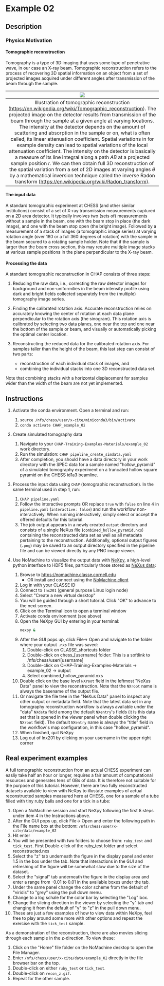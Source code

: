 # Example 02

## Description

### Physics Motivation

#### Tomographic reconstruction

Tomography is a type of 3D imaging that uses some type of penetrative wave, in our case an X-ray beam. Tomographic reconstruction refers to the process of recovering 3D spatial information on an object from a set of projected images acquired under different angles after transmission of the beam through the sample.

| ![](https://github.com/CHESSComputing/CHAP-Training-Examples-Materials/tree/main/example_02/images/Tomographic_fig1.png) |
|:--:|
| Illustration of tomographic reconstruction (https://en.wikipedia.org/wiki/Tomographic_reconstruction). The projected image on the detector results from transmission of the beam through the sample at a given angle at varying locations. The intensity at the detector depends on the amount of scattering and absorption in the sample or on, what is often called, its linear attenuation coefficient. Spatial variations in for example density can lead to spatial variations of the local attenuation coefficient. The intensity on the detector is basically a measure of its line integral along a path $AB$ at a projected sample position $r$. We can then obtain full 3D reconstruction of the spatial variation from a set of 2D images at varying angles $\theta$ by a mathematical inversion technique called the inverse Radon transform  (https://en.wikipedia.org/wiki/Radon_transform). |

#### The input data

A standard tomographic experiment at CHESS (and other similar institutions) consist of a set of X-ray transmission measurements captured on a 2D area detector. It typically involves two (sets of) measurements without a sample in the beam, one with the beam stop in place (the dark image), and one with the beam stop open (the bright image). Followed by a measurement of a stack of images (a tomographic image series) at varying rotation angle (over 180 or a full 360 degrees of rotation) with the sample in the beam secured to a rotating sample holder. Note that if the sample is larger than the beam cross section, this may require multiple image stacks at various sample positions in the plane perpendicular to the X-ray beam.

#### Processing the data

A standard tomographic reconstruction in CHAP consists of three steps:

1. Reducing the raw data, i.e., correcting the raw detector images for background
and non-uniformities in the beam intensity profile using dark and bright fields
collected separately from the (multiple) tomography image series.

1. Finding the calibrated rotation axis. Accurate reconstruction relies on
accurately knowing the center of rotation at each data plane perpendicular to
the rotation axis (the sinogram). This rotation axis is calibrated by selecting
two data planes, one near the top and one near the bottom of the sample or
beam, and visually or automatically picking the optimal center location.

1. Reconstructing the reduced data for the calibrated rotation axis.
For samples taller than the height of the beam, this last step can consist of
two parts:
    - reconstruction of each individual stack of images, and
    - combining the individual stacks into one 3D reconstructed data set.

Note that combining stacks with a horizontal displacement for samples wider than the width of the beam are not yet implemented.

## Instructions

1. Activate the conda environment. Open a terminal and run:
    1. `source /nfs/chess/user/x-cite/miniconda3/bin/activate`
    1. `conda activate CHAP_example_02`

1. Create simulated tomography data
    1. Navigate to your `CHAP-Training-Examples-Materials/example_02` work directory.
    1. Run the simulation: `CHAP pipeline_create_simdata.yaml`
    1. After completion, you should have a data directory in your work directory
with the SPEC data for a sample named "hollow_pyramid" of a simulated
tomography experiment on a truncated hollow square pyramid on the CHESS id1a3
beamline.

1. Process the input data using `CHAP` (tomographic reconstruction). In the same terminal used in step 1, run: 
    1. `CHAP pipeline.yaml`
    1. Follow the interactive prompts OR replace `true` with `false` on line 4 in
`pipeline.yaml` (`interactive: false`) and run the workflow non-interactively. When running interactively, simply select or accept the offered defaults for this tutorial.
    1. The job output appears in a newly created `output` directory and consists of a
single NeXus file (`combined_hollow_pyramid.nxs`) containing the
reconstructed data set as well as all metadata pertaining to the
reconstruction. Additionally, optional output figures (`.png`) may be saved to
an output directory specified in the pipeline file and can be viewed directly by any PNG image viewer.

1. Use NoMachine to visualize the output data with [NeXpy](https://nexpy.github.io/nexpy/), a high-level python interface to HDF5
files, particularly those stored as [NeXus data](http://www.nexusformat.org):
    1. Browse to https://nomachine.classe.cornell.edu
        - OR install and connect using the [NoMachine client](https://wiki.classe.cornell.edu/CHESS/RemoteUserGuide)
    1. Log in with your CLASSE ID
    1. Connect to `lnx201` (general purpose Linux login node)
    1. Select "Create a new virtual desktop"
    1. You will be guided through a short tutorial. Click "OK" to advance to the next screen.
    1. Click on the Terminal icon to open a terminal window
    1. Activate conda environment (see above)
    1. Open the NeXpy GUI by entering in your terminal:
       ```bash
       nexpy &
       ```
    1. After the GUI pops up, click File-> Open and navigate to the folder where
your output `.nxs` file was saved:
        1. Double-click on CLASSE_shortcuts folder
        1. Double-click on chess_[username] folder: This is a softlink to /nfs/chess/user/[username]
        1. Double-click on CHAP-Training-Examples-Materials -> example_02 -> output
        1. Select combined_hollow_pyramid.nxs
    1. Double click on the base level `NXroot` field in the leftmost "NeXus Data"
panel to view the reconstruction. Note that the `NXroot` name is always the
basename of the output file.
    1. Or navigate the file tree in the "NeXus Data" panel to inspect any other
output or metadata field. Note that the latest data set in any tomography
reconstruction workflow is always available under the "data" `NXdata` field
among the default `NXentry`'s fields (it is this data set that is opened in the
viewer panel when double clicking the `NXroot` field). The default `NXentry`
name is always the "title" field in the workflow's map configuration, in this
case "hollow_pyramid".
    1. When finished, quit NeXpy
    1. Log out of lnx201 by clicking on your username in the upper right corner


## Real experiment examples

A full tomographic reconstruction from an actual CHESS experiment can easliy take half an hour or longer, requires a fair amount of computational resources and generates tens of GBs of data. It is therefore not suitable for the purpose of this tutorial. However, there are two fully reconstructed datasets available to view with NeXpy to illustate examples of actual reconstructed samples measured here at CHESS, one for a sample of a tube filled with tiny ruby balls and one for a tick in a tube:

1. Open a NoMachine session and start NeXpy following the first 8 steps under item 4 in the Instructions above.
1. After the GUI pops up, click File-> Open and enter the following path in the File name box at the bottom: `/nfs/chess/user/x-cite/data/example_02`
1. Hit enter
1. You will be presented with two folders to choose from: `ruby_test` and `tick_test`. First Double-click of the ruby_test folder and select reconstructed.nxs
1. Select the "z" tab underneath the figure in the display panel and enter 1.5 in the box under the tab. Note that interactions in the GUI and refreshing of the figure will be somewhat slow due to the size of the dataset.
1. Select the "signal" tab underneath the figure in the display area and enter a range from -0.01 to 0.01 in the available boxes under the tab.
1. Under the same panel change the color scheme from the default of "viridis" to "grey" using the pull down menu.
1. Change to a log schale for the color bar by selecting the "Log" box.
1. Change the slicing direction in the viewer by selecting the "y" tab and changing it from the default of "y" to "z" in the pull down menu.
1. These are just a few examples of how to view data within NeXpy, feel free to play around some more with other options and repeat the exercise with the `tick_test` sample.

As a demonstration of the reconstruction, there are also movies slicing through each sample in the z-direction. To view these:

1. Click on the "Home" file folder on the NoMachine desktop to open the File Manager.
1. Enter `/nfs/chess/user/x-cite/data/example_02` directly in the file browser bar on the top.
1. Double-click on either `ruby_test` or `tick_test`.
1. Double-click on `recon_z.gif`.
1. Repeat for the other sample.


